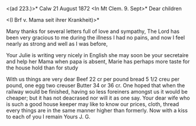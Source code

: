 <(ad 223.)>* Calw 21 August 1872
 <In Mt Clem. 9. Sept>*
Dear children

<(I Brf v. Mama seit ihrer Krankheit)>*

Many thanks for several letters full of love and sympathy, The Lord has been very gracious to me during the illness I had no pains, and now I feel nearly as strong and well as I was before,

Your Julie is writing very nicely in English she may soon be your secretaire and help her Mama when papa is absent, Marie has perhaps more taste for the house hold than for study

With us things are very dear Beef 22 cr per pound bread 5 1/2 creu per pound, one egg two creuser Butter 34 or 36 cr. One hoped that when the railway would be finished, having so less foreiners amongst us it would be cheaper; but it has not deacrased nor will it as one say. Your dear wife who is such a good house keeper may like to know our prices, cloth, thread every things are in the same manner higher than formerly. Now with a kiss to each of you I remain
 Yours J. G.
